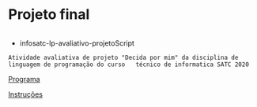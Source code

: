#   Projeto final

<img src="https://camo.githubusercontent.com/67545d67ea8f4fad92030f7400c333f2b1a9f9c62c8bcec50d6236641a455d46/68747470733a2f2f777777312e736174632e6564752e62722f706f72746169732f61636573736f2f7075626c69632f6173736574732f696d672f6c6f676f536174632e706e67" alt="" data-canonical-src="https://www1.satc.edu.br/portais/acesso/public/assets/img/logoSatc.png" style="max-width:100%;">
                  
* infosatc-lp-avaliativo-projetoScript

`Atividade avaliativa de projeto "Decida por mim" da disciplina de linguagem de programação do curso   técnico de informatica SATC 2020`

<a href="https://github.com/Shinguek0/Projeto_Final/blob/main/projeto.py">Programa</a>

<a href="https://github.com/Shinguek0/Projeto_Final/blob/main/Instruções.txt">Instruções</a>